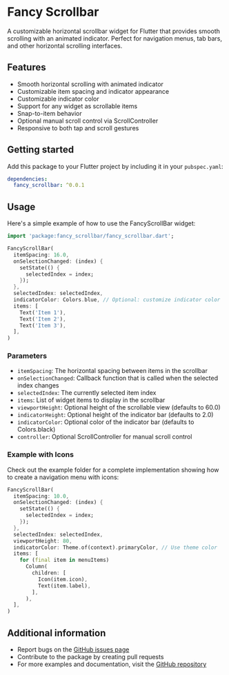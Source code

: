 # Fancy Scrollbar

A customizable horizontal scrollbar widget for Flutter that provides smooth scrolling with an animated indicator. Perfect for navigation menus, tab bars, and other horizontal scrolling interfaces.

## Features

- Smooth horizontal scrolling with animated indicator
- Customizable item spacing and indicator appearance
- Customizable indicator color
- Support for any widget as scrollable items
- Snap-to-item behavior
- Optional manual scroll control via ScrollController
- Responsive to both tap and scroll gestures

## Getting started

Add this package to your Flutter project by including it in your `pubspec.yaml`:

```yaml
dependencies:
  fancy_scrollbar: ^0.0.1
```

## Usage

Here's a simple example of how to use the FancyScrollBar widget:

```dart
import 'package:fancy_scrollbar/fancy_scrollbar.dart';

FancyScrollBar(
  itemSpacing: 16.0,
  onSelectionChanged: (index) {
    setState(() {
      selectedIndex = index;
    });
  },
  selectedIndex: selectedIndex,
  indicatorColor: Colors.blue, // Optional: customize indicator color
  items: [
    Text('Item 1'),
    Text('Item 2'),
    Text('Item 3'),
  ],
)
```

### Parameters

- `itemSpacing`: The horizontal spacing between items in the scrollbar
- `onSelectionChanged`: Callback function that is called when the selected index changes
- `selectedIndex`: The currently selected item index
- `items`: List of widget items to display in the scrollbar
- `viewportHeight`: Optional height of the scrollable view (defaults to 60.0)
- `indicatorHeight`: Optional height of the indicator bar (defaults to 2.0)
- `indicatorColor`: Optional color of the indicator bar (defaults to Colors.black)
- `controller`: Optional ScrollController for manual scroll control

### Example with Icons

Check out the example folder for a complete implementation showing how to create a navigation menu with icons:

```dart
FancyScrollBar(
  itemSpacing: 10.0,
  onSelectionChanged: (index) {
    setState(() {
      selectedIndex = index;
    });
  },
  selectedIndex: selectedIndex,
  viewportHeight: 80,
  indicatorColor: Theme.of(context).primaryColor, // Use theme color
  items: [
    for (final item in menuItems)
      Column(
        children: [
          Icon(item.icon),
          Text(item.label),
        ],
      ),
  ],
)
```

## Additional information

- Report bugs on the [GitHub issues page](https://github.com/yourusername/fancy_scrollbar/issues)
- Contribute to the package by creating pull requests
- For more examples and documentation, visit the [GitHub repository](https://github.com/yourusername/fancy_scrollbar)
